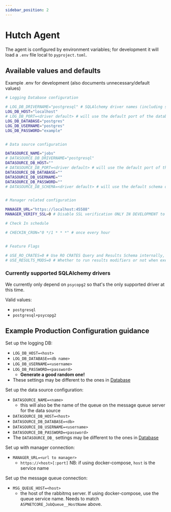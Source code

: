```yaml
---
sidebar_position: 2
---
```


# Hutch Agent

The agent is configured by environment variables; for development it will load a `.env` file local to `pyproject.toml`.

## Available values and defaults

Example .env for development (also documents unnecessary/default values)

```sh
# Logging Database configuration

# LOG_DB_DRIVERNAME="postgresql" # SQLAlchemy driver names (including short names). See currently supported list.
LOG_DB_HOST="localhost"
# LOG_DB_PORT=<driver default> # will use the default port of the database driver
LOG_DB_DATABASE="postgres"
LOG_DB_USERNAME="postgres"
LOG_DB_PASSWORD="example"


# Data source configuration

DATASOURCE_NAME="jobs"
# DATASOURCE_DB_DRIVERNAME="postgresql"
DATASOURCE_DB_HOST=""
# DATASOURCE_DB_PORT=<driver default> # will use the default port of the database driver
DATASOURCE_DB_DATABASE=""
DATASOURCE_DB_USERNAME=""
DATASOURCE_DB_PASSWORD=""
# DATASOURCE_DB_SCHEMA=<driver default> # will use the default schema of the database driver (e.g. `public` for postgres, `dbo` for MSSQL...)


# Manager related configuration

MANAGER_URL="https://localhost:45588"
MANAGER_VERIFY_SSL=0 # Disable SSL verification ONLY IN DEVELOPMENT to allow for self-signed certs. Actual in-app default is 1.

# Check In schedule

# CHECKIN_CRON="0 */1 * * *" # once every hour


# Feature Flags

# USE_RO_CRATES=0 # Use RO CRATES Query and Results Schema internally, instead of Rquest
# USE_RESULTS_MODS=0 # Whether to run results modifiers or not when executing a query
```

### Currently supported SQLAlchemy drivers

We currently only depend on `psycopg2` so that's the only supported driver at this time.

Valid values:

- `postgresql`
- `postgresql+psycopg2`

## Example Production Configuration guidance

Set up the logging DB:
- `LOG_DB_HOST=<host>`
- `LOG_DB_DATABASE=<db name>`
- `LOG_DB_USERNAME=<username>`
- `LOG_DB_PASSWORD=<password>`
  - **Generate a good random one!**
- These settings may be different to the ones in [Database](#database)

Set up the data source configuration:
- `DATASOURCE_NAME=<name>`
  - this will also be the name of the queue on the message queue server for the data source
- `DATASOURCE_DB_HOST=<host>`
- `DATASOURCE_DB_DATABASE=<db>`
- `DATASOURCE_DB_USERNAME=<username>`
- `DATASOURCE_DB_PASSWORD=<password>`
- The `DATASOURCE_DB_` settings may be different to the ones in [Database](#database)

Set up with manager connection:
- `MANAGER_URL=<url to manager>`
  - `https://<host>[:port]` NB: if using docker-compose, `host` is the service name

Set up the message queue connection:
- `MSG_QUEUE_HOST=<host>`
  - the host of the rabbitmq server. If using docker-compose, use the queue service name. Needs to match `ASPNETCORE_JobQueue__HostName` above.
